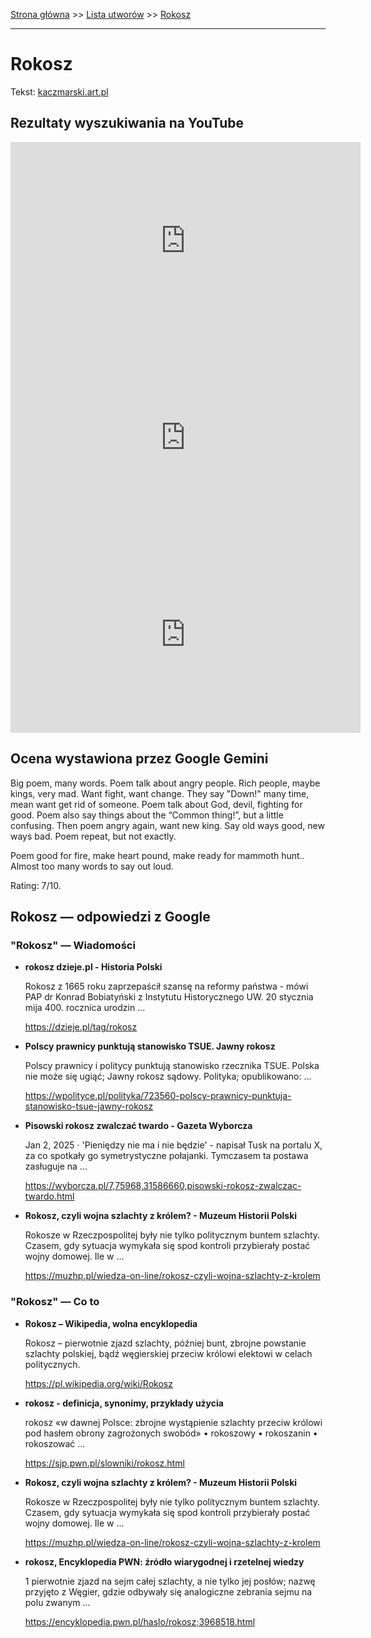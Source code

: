 [Strona główna](../index.md) >> [Lista utworów](../list.md) >> [Rokosz](515.md)

---

# Rokosz

Tekst: [kaczmarski.art.pl](https://www.kaczmarski.art.pl/tworczosc/wiersze/rokosz/)

## Rezultaty wyszukiwania na YouTube

<iframe width="560" height="315" src="https://www.youtube.com/embed/sXasr0NxkNI?si=IdontcarewhotheIRSsendsImnotpayingtaxes" title="YouTube video player" frameborder="0" allow="accelerometer; autoplay; clipboard-write; encrypted-media; gyroscope; picture-in-picture; web-share" referrerpolicy="strict-origin-when-cross-origin" allowfullscreen></iframe>

<iframe width="560" height="315" src="https://www.youtube.com/embed/1yrgpOH3s1U?si=IdontcarewhotheIRSsendsImnotpayingtaxes" title="YouTube video player" frameborder="0" allow="accelerometer; autoplay; clipboard-write; encrypted-media; gyroscope; picture-in-picture; web-share" referrerpolicy="strict-origin-when-cross-origin" allowfullscreen></iframe>

<iframe width="560" height="315" src="https://www.youtube.com/embed/6rthdp8cTwI?si=IdontcarewhotheIRSsendsImnotpayingtaxes" title="YouTube video player" frameborder="0" allow="accelerometer; autoplay; clipboard-write; encrypted-media; gyroscope; picture-in-picture; web-share" referrerpolicy="strict-origin-when-cross-origin" allowfullscreen></iframe>

## Ocena wystawiona przez Google Gemini

Big poem, many words. Poem talk about angry people. Rich people, maybe kings, very mad. Want fight, want change. They say "Down!" many time, mean want get rid of someone. Poem talk about God, devil, fighting for good. Poem also say things about the “Common thing!”, but a little confusing. Then poem angry again, want new king. Say old ways good, new ways bad. Poem repeat, but not exactly.

Poem good for fire, make heart pound, make ready for mammoth hunt.. Almost too many words to say out loud.

Rating: 7/10.


## Rokosz — odpowiedzi z Google

### "Rokosz" — Wiadomości

- **rokosz  dzieje.pl - Historia Polski**

    Rokosz z 1665 roku zaprzepaścił szansę na reformy państwa - mówi PAP dr Konrad Bobiatyński z Instytutu Historycznego UW. 20 stycznia mija 400. rocznica urodzin ... 

   <https://dzieje.pl/tag/rokosz>
- **Polscy prawnicy punktują stanowisko TSUE. Jawny rokosz**

    Polscy prawnicy i politycy punktują stanowisko rzecznika TSUE. Polska nie może się ugiąć; Jawny rokosz sądowy. Polityka; opublikowano: ... 

   <https://wpolityce.pl/polityka/723560-polscy-prawnicy-punktuja-stanowisko-tsue-jawny-rokosz>
- **Pisowski rokosz zwalczać twardo - Gazeta Wyborcza**

    Jan 2, 2025  ·  'Pieniędzy nie ma i nie będzie' - napisał Tusk na portalu X, za co spotkały go symetrystyczne połajanki. Tymczasem ta postawa zasługuje na ... 

   <https://wyborcza.pl/7,75968,31586660,pisowski-rokosz-zwalczac-twardo.html>
- **Rokosz, czyli wojna szlachty z królem? - Muzeum Historii Polski**

    Rokosze w Rzeczpospolitej były nie tylko politycznym buntem szlachty. Czasem, gdy sytuacja wymykała się spod kontroli przybierały postać wojny domowej. Ile w ... 

   <https://muzhp.pl/wiedza-on-line/rokosz-czyli-wojna-szlachty-z-krolem>

### "Rokosz" — Co to

- **Rokosz – Wikipedia, wolna encyklopedia**

    Rokosz – pierwotnie zjazd szlachty, później bunt, zbrojne powstanie szlachty polskiej, bądź węgierskiej przeciw królowi elektowi w celach politycznych. 

   <https://pl.wikipedia.org/wiki/Rokosz>
- **rokosz - definicja, synonimy, przykłady użycia**

    rokosz «w dawnej Polsce: zbrojne wystąpienie szlachty przeciw królowi pod hasłem obrony zagrożonych swobód» • rokoszowy • rokoszanin • rokoszować ... 

   <https://sjp.pwn.pl/slowniki/rokosz.html>
- **Rokosz, czyli wojna szlachty z królem? - Muzeum Historii Polski**

    Rokosze w Rzeczpospolitej były nie tylko politycznym buntem szlachty. Czasem, gdy sytuacja wymykała się spod kontroli przybierały postać wojny domowej. Ile w ... 

   <https://muzhp.pl/wiedza-on-line/rokosz-czyli-wojna-szlachty-z-krolem>
- **rokosz, Encyklopedia PWN: źródło wiarygodnej i rzetelnej wiedzy**

    1 pierwotnie zjazd na sejm całej szlachty, a nie tylko jej posłów; nazwę przyjęto z Węgier, gdzie odbywały się analogiczne zebrania sejmu na polu zwanym ... 

   <https://encyklopedia.pwn.pl/haslo/rokosz;3968518.html>

